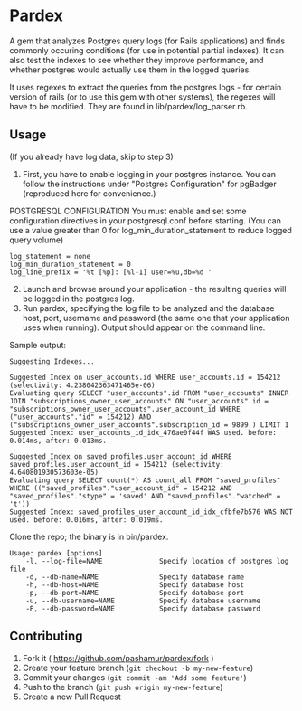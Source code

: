# Pardex

A gem that analyzes Postgres query logs (for Rails applications) and finds commonly occuring conditions (for use in potential partial indexes). It can also test the indexes to see whether they improve performance, and whether postgres would actually use them in the logged queries.

It uses regexes to extract the queries from the postgres logs - for certain version of rails (or to use this gem with other systems), the regexes will have to be modified. They are found in lib/pardex/log_parser.rb.

## Usage

(If you already have log data, skip to step 3)

1. First, you have to enable logging in your postgres instance. You can follow the instructions under "Postgres Configuration" for pgBadger (reproduced here for convenience.)

POSTGRESQL CONFIGURATION
    You must enable and set some configuration directives in your
    postgresql.conf before starting. (You can use a value greater than 0 for log_min_duration_statement to reduce logged query volume)

    log_statement = none
    log_min_duration_statement = 0
    log_line_prefix = '%t [%p]: [%l-1] user=%u,db=%d '

2. Launch and browse around your application - the resulting queries will be logged in the postgres log.
3. Run pardex, specifying the log file to be analyzed and the database host, port, username and password (the same one that your application uses when running). Output should appear on the command line.

Sample output:
~~~
Suggesting Indexes...

Suggested Index on user_accounts.id WHERE user_accounts.id = 154212 (selectivity: 4.238042363471465e-06)
Evaluating query SELECT "user_accounts".id FROM "user_accounts" INNER JOIN "subscriptions_owner_user_accounts" ON "user_accounts".id = "subscriptions_owner_user_accounts".user_account_id WHERE ("user_accounts"."id" = 154212) AND ("subscriptions_owner_user_accounts".subscription_id = 9899 ) LIMIT 1
Suggested Index: user_accounts_id_idx_476ae0f44f WAS used. before: 0.014ms, after: 0.013ms.

Suggested Index on saved_profiles.user_account_id WHERE saved_profiles.user_account_id = 154212 (selectivity: 4.640801930573603e-05)
Evaluating query SELECT count(*) AS count_all FROM "saved_profiles" WHERE (("saved_profiles"."user_account_id" = 154212 AND "saved_profiles"."stype" = 'saved' AND "saved_profiles"."watched" = 't'))
Suggested Index: saved_profiles_user_account_id_idx_cfbfe7b576 WAS NOT used. before: 0.016ms, after: 0.019ms.
~~~

Clone the repo; the binary is in bin/pardex.

~~~
Usage: pardex [options]
    -l, --log-file=NAME              Specify location of postgres log file
    -d, --db-name=NAME               Specify database name
    -h, --db-host=NAME               Specify database host
    -p, --db-port=NAME               Specify database port
    -u, --db-username=NAME           Specify database username
    -P, --db-password=NAME           Specify database password
~~~


## Contributing

1. Fork it ( https://github.com/pashamur/pardex/fork )
2. Create your feature branch (`git checkout -b my-new-feature`)
3. Commit your changes (`git commit -am 'Add some feature'`)
4. Push to the branch (`git push origin my-new-feature`)
5. Create a new Pull Request
